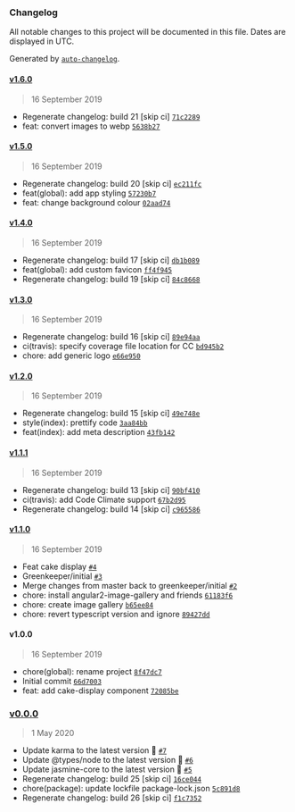 ### Changelog

All notable changes to this project will be documented in this file. Dates are displayed in UTC.

Generated by [`auto-changelog`](https://github.com/CookPete/auto-changelog).

#### [v1.6.0](https://github.com/codemastermick/Marissa-Makes-Cakes/compare/v1.5.0...v1.6.0)

> 16 September 2019

- Regenerate changelog: build 21 [skip ci] [`71c2289`](https://github.com/codemastermick/Marissa-Makes-Cakes/commit/71c2289da7da6d1c6bb0b82404e9dff43ab6efd1)
- feat: convert images to webp [`5638b27`](https://github.com/codemastermick/Marissa-Makes-Cakes/commit/5638b2731a7af5381b26ca9cca592cd2638f19a5)

#### [v1.5.0](https://github.com/codemastermick/Marissa-Makes-Cakes/compare/v1.4.0...v1.5.0)

> 16 September 2019

- Regenerate changelog: build 20 [skip ci] [`ec211fc`](https://github.com/codemastermick/Marissa-Makes-Cakes/commit/ec211fc6ce8160443154dc7380580c265478e926)
- feat(global): add app styling [`57230b7`](https://github.com/codemastermick/Marissa-Makes-Cakes/commit/57230b7fe146ce2b195801974b7a6535da6f9807)
- feat: change background colour [`02aad74`](https://github.com/codemastermick/Marissa-Makes-Cakes/commit/02aad7430fd4e01ff11f2aafcd42ec8aa9a5124e)

#### [v1.4.0](https://github.com/codemastermick/Marissa-Makes-Cakes/compare/v1.3.0...v1.4.0)

> 16 September 2019

- Regenerate changelog: build 17 [skip ci] [`db1b089`](https://github.com/codemastermick/Marissa-Makes-Cakes/commit/db1b089d5c0959f92453ad247b61c80948d57f9a)
- feat(global): add custom favicon [`ff4f945`](https://github.com/codemastermick/Marissa-Makes-Cakes/commit/ff4f945fb7bb479ee1dc1c84fa981b98b7a530a7)
- Regenerate changelog: build 19 [skip ci] [`84c8668`](https://github.com/codemastermick/Marissa-Makes-Cakes/commit/84c8668250b3c0757456cf8ab76d047e1cac1dd5)

#### [v1.3.0](https://github.com/codemastermick/Marissa-Makes-Cakes/compare/v1.2.0...v1.3.0)

> 16 September 2019

- Regenerate changelog: build 16 [skip ci] [`89e94aa`](https://github.com/codemastermick/Marissa-Makes-Cakes/commit/89e94aa2d3cbe60580b62da891ebc3ee2befad30)
- ci(travis): specify coverage file location for CC [`bd945b2`](https://github.com/codemastermick/Marissa-Makes-Cakes/commit/bd945b282f5614112d2692ea99154892e71a840c)
- chore: add generic logo [`e66e950`](https://github.com/codemastermick/Marissa-Makes-Cakes/commit/e66e9509bd3ab405600bc79ad5518e85935642f5)

#### [v1.2.0](https://github.com/codemastermick/Marissa-Makes-Cakes/compare/v1.1.1...v1.2.0)

> 16 September 2019

- Regenerate changelog: build 15 [skip ci] [`49e748e`](https://github.com/codemastermick/Marissa-Makes-Cakes/commit/49e748e54867532642a1a7c1a5d62dea9daa43f0)
- style(index): prettify code [`3aa84bb`](https://github.com/codemastermick/Marissa-Makes-Cakes/commit/3aa84bbc9faa0e718f7ae6768ac1c709df54fb87)
- feat(index): add meta description [`43fb142`](https://github.com/codemastermick/Marissa-Makes-Cakes/commit/43fb1421b9d14ba8837a00dad8412d0cbae2bbf0)

#### [v1.1.1](https://github.com/codemastermick/Marissa-Makes-Cakes/compare/v1.1.0...v1.1.1)

> 16 September 2019

- Regenerate changelog: build 13 [skip ci] [`90bf410`](https://github.com/codemastermick/Marissa-Makes-Cakes/commit/90bf4107d50937df1c0e8508b7c1451f74b0d098)
- ci(travis): add Code Climate support [`67b2d95`](https://github.com/codemastermick/Marissa-Makes-Cakes/commit/67b2d954b469d54dacde1fbd2612617a443be36a)
- Regenerate changelog: build 14 [skip ci] [`c965586`](https://github.com/codemastermick/Marissa-Makes-Cakes/commit/c965586f1f98de94938c8bd595e7417ebd796f2e)

#### [v1.1.0](https://github.com/codemastermick/Marissa-Makes-Cakes/compare/v1.0.0...v1.1.0)

> 16 September 2019

- Feat cake display [`#4`](https://github.com/codemastermick/Marissa-Makes-Cakes/pull/4)
- Greenkeeper/initial [`#3`](https://github.com/codemastermick/Marissa-Makes-Cakes/pull/3)
- Merge changes from master back to greenkeeper/initial [`#2`](https://github.com/codemastermick/Marissa-Makes-Cakes/pull/2)
- chore: install angular2-image-gallery and friends [`61183f6`](https://github.com/codemastermick/Marissa-Makes-Cakes/commit/61183f62d5120496032586faffe0f9c1b77e5400)
- chore: create image gallery [`b65ee84`](https://github.com/codemastermick/Marissa-Makes-Cakes/commit/b65ee841540dc04db294b5fa457e21aad31638a1)
- chore: revert typescript version and ignore [`89427dd`](https://github.com/codemastermick/Marissa-Makes-Cakes/commit/89427dd8e9cd9d4826c3bb101991d1adff756481)

#### v1.0.0

> 16 September 2019

- chore(global): rename project [`8f47dc7`](https://github.com/codemastermick/Marissa-Makes-Cakes/commit/8f47dc7a5c6c5fa928cb3c389d8f0c1660ad3d11)
- Initial commit [`66d7003`](https://github.com/codemastermick/Marissa-Makes-Cakes/commit/66d7003fda064b7b98e6b917c447245849e49dee)
- feat: add cake-display component [`72085be`](https://github.com/codemastermick/Marissa-Makes-Cakes/commit/72085be3e5a3f198d71046130e81affcde3f2a1e)

### [v0.0.0](https://github.com/codemastermick/Marissa-Makes-Cakes/compare/v1.6.0...v0.0.0)

> 1 May 2020

- Update karma to the latest version 🚀 [`#7`](https://github.com/codemastermick/Marissa-Makes-Cakes/pull/7)
- Update @types/node to the latest version 🚀 [`#6`](https://github.com/codemastermick/Marissa-Makes-Cakes/pull/6)
- Update jasmine-core to the latest version 🚀 [`#5`](https://github.com/codemastermick/Marissa-Makes-Cakes/pull/5)
- Regenerate changelog: build 25 [skip ci] [`16ce044`](https://github.com/codemastermick/Marissa-Makes-Cakes/commit/16ce04440bfe31c67c6c78a98a1a6eef0728bfff)
- chore(package): update lockfile package-lock.json [`5c891d8`](https://github.com/codemastermick/Marissa-Makes-Cakes/commit/5c891d834bb094bf61c1f0869ba0875e84836588)
- Regenerate changelog: build 26 [skip ci] [`f1c7352`](https://github.com/codemastermick/Marissa-Makes-Cakes/commit/f1c735290841b7b8dca34442121f9fe05a0ac895)
